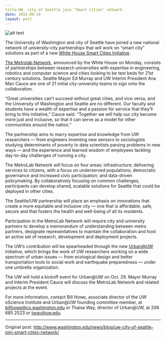 ```yaml
---
title:UW, city of Seattle join ‘Smart Cities’ network
date: 2015-09-14
layout: post
---
```

![alt text](http://www.washington.edu/news/files/2013/07/seattlesummerclose-tile-300x158.jpg "UW and City of Seattle join 'Smart Cities' network")

The University of Washington and city of Seattle have joined a new national network of university-city partnerships that will work on “smart city” solutions as part of a new [White House Smart Cities Initiative](https://www.whitehouse.gov/the-press-office/2015/09/14/fact-sheet-administration-announces-new-smart-cities-initiative-help).


[The Metrolab Network](http://metrolab.heinz.cmu.edu/), announced by the White House on Monday, consists of partnerships between research universities with expertise in engineering, robotics and computer science and cities looking to be test beds for 21st century solutions. Seattle Mayor Ed Murray and UW Interim President Ana Mari Cauce are one of 21 initial city-university teams to sign onto the collaboration.

“Great universities can’t succeed without great cities, and vice versa, and the University of Washington and Seattle are no different. Our faculty and students have a wealth of expertise and a passion for service that they’ll bring to this initiative,” Cauce said. “Together we will help our city become more just and inclusive, so that it can serve as a model for other communities around the nation.”

The partnership aims to marry expertise and knowledge from UW researchers — from engineers inventing new sensors to sociologists studying determinants of poverty to data scientists parsing problems in new ways — and the experience and learned wisdom of employees tackling day-to-day challenges of running a city.

The MetroLab Network will focus on four areas: infrastructure; delivering services to citizens, with a focus on underserved populations; democratic governance and increased civic participation; and data-driven policymaking. By collaboratively focusing on common challenges, participants can develop shared, scalable solutions for Seattle that could be deployed in other cities.

The Seattle/UW partnership will place an emphasis on innovations that create a more equitable and inclusive city — one that is affordable, safe, secure and that fosters the health and well-being of all its residents.

Participation in the MetroLab Network will require city and university partners to develop a memorandum of understanding between metro partners, designate representatives to maintain the collaboration and host an active set of research, development and deployment projects.

The UW’s contribution will be spearheaded through the new [Urban@UW](http://urban.uw.edu) initiative, which brings the work of UW researchers working on a wide spectrum of urban issues — from ecological design and better transportation tools to social work and earthquake preparedness — under one umbrella organization.

The UW will hold a kickoff event for Urban@UW on Oct. 29. Mayor Murray and Interim President Cauce will discuss the MetroLab Network and related projects at the event.

For more information, contact Bill Howe, associate director of the UW eScience Institute and Urban@UW founding committee member, at billhowe@cs.washington.edu or Thaisa Way, director of Urban@UW, at 206 685 2523 or tway@uw.edu.


****
Original post: <http://www.washington.edu/news/blog/uw-city-of-seattle-join-smart-cities-network/>
